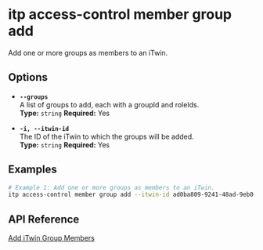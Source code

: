 # itp access-control member group add

Add one or more groups as members to an iTwin.

## Options

- **`--groups`**  
  A list of groups to add, each with a groupId and roleIds.  
  **Type:** `string` **Required:** Yes

- **`-i, --itwin-id`**  
  The ID of the iTwin to which the groups will be added.  
  **Type:** `string` **Required:** Yes

## Examples

```bash
# Example 1: Add one or more groups as members to an iTwin.
itp access-control member group add --itwin-id ad0ba809-9241-48ad-9eb0-c8038c1a1d51 --groups '[{"groupId": "group1-id", "roleIds": ["5abbfcef-0eab-472a-b5f5-5c5a43df34b1", "83ee0d80-dea3-495a-b6c0-7bb102ebbcc3"]}, {"groupId": "group2-id", "roleIds": ["5abbfcef-0eab-472a-b5f5-5c5a43df34b1"]}]',
```

## API Reference

[Add iTwin Group Members](https://developer.bentley.com/apis/access-control-v2/operations/add-itwin-group-members/)